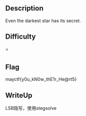 ## Description
Even the darkest star has its secret.
## Difficulty
⭐
## Flag
mayctf{y0u_kN0w_thE1r_He@rt5}
## WriteUp
LSB隐写，使用stegsolve